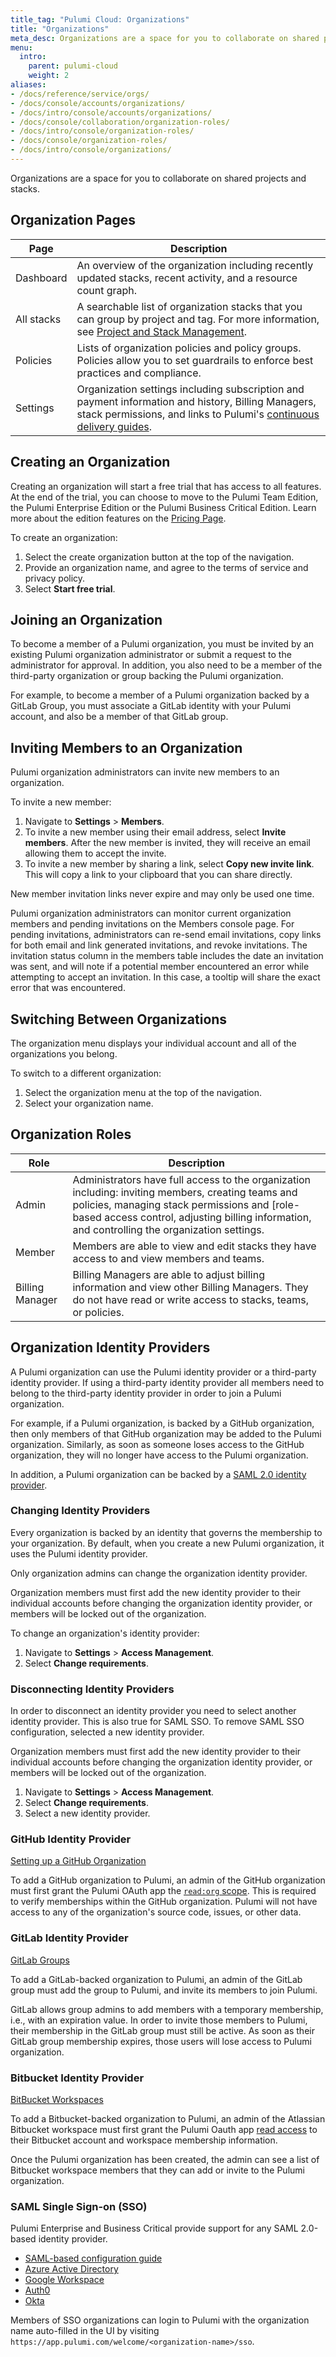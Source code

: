 ```yaml
---
title_tag: "Pulumi Cloud: Organizations"
title: "Organizations"
meta_desc: Organizations are a space for you to collaborate on shared projects and stacks. Learn more about how Organizations work in the Pulumi Cloud Service.
menu:
  intro:
    parent: pulumi-cloud
    weight: 2
aliases:
- /docs/reference/service/orgs/
- /docs/console/accounts/organizations/
- /docs/intro/console/accounts/organizations/
- /docs/console/collaboration/organization-roles/
- /docs/intro/console/organization-roles/
- /docs/console/organization-roles/
- /docs/intro/console/organizations/
---
```


Organizations are a space for you to collaborate on shared projects and stacks.

## Organization Pages

| Page | Description |
|--------|--------|
| Dashboard | An overview of the organization including recently updated stacks, recent activity, and a resource count graph. |
| All stacks | A searchable list of organization stacks that you can group by project and tag. For more information, see [Project and Stack Management](/docs/intro/pulumi-cloud/projects-and-stacks/). |
| Policies | Lists of organization policies and policy groups. Policies allow you to set guardrails to enforce best practices and compliance. |
| Settings | Organization settings including subscription and payment information and history, Billing Managers, stack permissions, and links to Pulumi's [continuous delivery guides](/docs/guides/continuous-delivery/). |

## Creating an Organization

Creating an organization will start a free trial that has access to all features.
At the end of the trial, you can choose to move to the Pulumi Team Edition, the Pulumi Enterprise Edition or the Pulumi Business Critical Edition.
Learn more about the edition features on the [Pricing Page](/pricing/).

To create an organization:

1. Select the create organization button at the top of the  navigation.
1. Provide an organization name, and agree to the terms of service and privacy policy.
1. Select **Start free trial**.

## Joining an Organization

To become a member of a Pulumi organization, you must be invited by an existing Pulumi
organization administrator or submit a request to the administrator for approval.
In addition, you also need to be a member of the third-party organization or group backing the Pulumi organization.

For example, to become a member of a Pulumi organization backed by a GitLab Group,
you must associate a GitLab identity with your Pulumi account, and also
be a member of that GitLab group.

## Inviting Members to an Organization

Pulumi organization administrators can invite new members to an organization.

To invite a new member:

1. Navigate to **Settings** > **Members**.
2. To invite a new member using their email address, select **Invite members**. After the new member is invited, they will receive an email allowing them to accept the invite.
3. To invite a new member by sharing a link, select **Copy new invite link**. This will copy a link to your clipboard that you can share directly.

New member invitation links never expire and may only be used one time.

Pulumi organization administrators can monitor current organization members and pending invitations on the Members console page. For pending invitations, administrators can re-send email invitations, copy links for both email and link generated invitations, and revoke invitations. The invitation status column in the members table includes the date an invitation was sent, and will note if a potential member encountered an error while attempting to accept an invitation. In this case, a tooltip will share the exact error that was encountered.

## Switching Between Organizations

The organization menu displays your individual account and all of the organizations you belong.

To switch to a different organization:

1. Select the organization menu at the top of the navigation.
1. Select your organization name.

## Organization Roles

| Role | Description |
|--------|--------|
| Admin | Administrators have full access to the organization including: inviting members, creating teams and policies, managing stack permissions and [role-based access control, adjusting billing information, and controlling the organization settings. |
| Member | Members are able to view and edit stacks they have access to and view members and teams. |
| Billing Manager | Billing Managers are able to adjust billing information and view other Billing Managers. They do not have read or write access to stacks, teams, or policies. |

## Organization Identity Providers

A Pulumi organization can use the Pulumi identity provider or a third-party identity provider.
If using a third-party identity provider all members need to belong to the third-party
identity provider in order to join a Pulumi organization.

For example, if a Pulumi organization, is backed by a GitHub organization, then only members
of that GitHub organization may be added to the Pulumi organization. Similarly, as soon as
someone loses access to the GitHub organization, they will no longer have access to the
Pulumi organization.

In addition, a Pulumi organization can be backed by a [SAML 2.0 identity provider](/docs/guides/saml/).

### Changing Identity Providers

Every organization is backed by an identity that governs the membership to your organization.
By default, when you create a new Pulumi organization, it uses the Pulumi identity provider.

Only organization admins can change the organization identity provider.

Organization members must first add the new identity provider to their individual accounts before changing the organization identity provider, or members will be locked out of the organization.

To change an organization's identity provider:

1. Navigate to **Settings** > **Access Management**.
1. Select **Change requirements**.

### Disconnecting Identity Providers

In order to disconnect an identity provider you need to select another identity provider. This is also true for SAML SSO. To remove SAML SSO configuration, selected a new identity provider.

Organization members must first add the new identity provider to their individual accounts before changing the organization identity provider, or members will be locked out of the organization.

1. Navigate to **Settings** > **Access Management**.
1. Select **Change requirements**.
1. Select a new identity provider.

### GitHub Identity Provider

[Setting up a GitHub Organization](https://docs.github.com/en/organizations/collaborating-with-groups-in-organizations/creating-a-new-organization-from-scratch)

To add a GitHub organization to Pulumi, an admin of the GitHub organization
must first grant the Pulumi OAuth app the [`read:org` scope](https://github.com/settings/connections/applications/7cf9078f3c92b17a5f0f).
This is required to verify memberships within the GitHub organization.
Pulumi will not have access to any of the organization's source code, issues, or other data.

### GitLab Identity Provider

[GitLab Groups](https://docs.gitlab.com/ce/user/group/)

To add a GitLab-backed organization to Pulumi, an admin of the GitLab group
must add the group to Pulumi, and invite its members to join Pulumi.

GitLab allows group admins to add members with a temporary membership, i.e., with an
expiration value. In order to invite those members to Pulumi, their membership in the
GitLab group must still be active. As soon as their GitLab group membership expires,
those users will lose access to Pulumi organization.

### Bitbucket Identity Provider

[BitBucket Workspaces](https://bitbucket.org/blog/introducing-workspaces)

To add a Bitbucket-backed organization to Pulumi, an admin of the Atlassian
Bitbucket workspace
must first grant the Pulumi Oauth app [read access](https://confluence.atlassian.com/bitbucket/oauth-on-bitbucket-cloud-238027431.html#OAuthonBitbucketCloud-Scopes)
to their Bitbucket account and workspace membership information.

Once the Pulumi organization has been created, the admin can see a list of Bitbucket workspace
members that they can add or invite to the Pulumi organization.

### SAML Single Sign-on (SSO)

Pulumi Enterprise and Business Critical provide support for any SAML 2.0-based identity provider.

* [SAML-based configuration guide](/docs/guides/saml/)
* [Azure Active Directory](/docs/guides/saml/aad/)
* [Google Workspace](/docs/guides/saml/gsuite/)
* [Auth0](/docs/guides/saml/auth0/)
* [Okta](/docs/guides/saml/okta/)

Members of SSO organizations can login to Pulumi with the organization name auto-filled in the UI by visiting `https://app.pulumi.com/welcome/<organization-name>/sso`.
